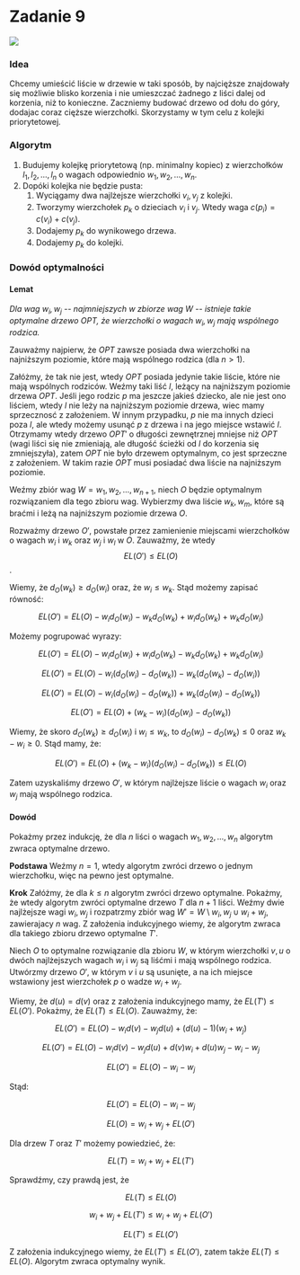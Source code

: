 # Zadanie 9

![](https://i.imgur.com/KDVR9L7.png)


### Idea

Chcemy umieścić liście w drzewie w taki sposób, by najcięższe znajdowały się możliwie blisko korzenia i nie umieszczać żadnego z liści dalej od korzenia, niż to konieczne.
Zaczniemy budować drzewo od dołu do góry, dodajac coraz cięższe wierzchołki. Skorzystamy w tym celu z kolejki priorytetowej.

### Algorytm

1. Budujemy kolejkę priorytetową (np. minimalny kopiec) z wierzchołków $l_1, l_2, ..., l_n$ o wagach odpowiednio $w_1, w_2, ..., w_n$.
2. Dopóki kolejka nie będzie pusta:
    1. Wyciągamy dwa najlżejsze wierzchołki $v_i, v_j$ z kolejki.
    2. Tworzymy wierzchołek $p_k$ o dzieciach $v_i$ i $v_j$. Wtedy waga $c(p_i)=c(v_i)+c(v_j)$.
    3. Dodajemy $p_k$ do wynikowego drzewa.
    4. Dodajemy $p_k$ do kolejki.

### Dowód optymalności

#### Lemat
*Dla wag $w_i, w_j$ -- najmniejszych w zbiorze wag $W$ -- istnieje takie optymalne drzewo $OPT$, że wierzchołki o wagach $w_i, w_j$ mają wspólnego rodzica.*

Zauważmy najpierw, że $OPT$ zawsze posiada dwa wierzchołki na najniższym poziomie, które mają wspólnego rodzica (dla $n > 1$). 

Załóżmy, że tak nie jest, wtedy $OPT$ posiada jedynie takie liście, które nie mają wspólnych rodziców. Weźmy taki liść $l$, leżący na najniższym poziomie drzewa $OPT$. Jeśli jego rodzic $p$ ma jeszcze jakieś dziecko, ale nie jest ono liściem, wtedy $l$ nie leży na najniższym poziomie drzewa, wiec mamy sprzecznosć z założeniem. W innym przypadku, $p$ nie ma innych dzieci poza $l$, ale wtedy możemy usunąć $p$ z drzewa i na jego miejsce wstawić $l$. Otrzymamy wtedy drzewo $OPT'$ o długości zewnętrznej mniejse niż $OPT$ (wagi liści się nie zmieniają, ale długość ścieżki od $l$ do korzenia się zmniejszyła), zatem $OPT$ nie było drzewem optymalnym, co jest sprzeczne z założeniem.
W takim razie $OPT$ musi posiadać dwa liście na najniższym poziomie.

Weźmy zbiór wag $W={w_1, w_2, ..., w_{n+1}}$, niech $O$ będzie optymalnym rozwiązaniem dla tego zbioru wag. Wybierzmy dwa liście $w_k, w_m$, które są braćmi i leżą na najniższym poziomie drzewa $O$.

Rozważmy drzewo $O'$, powstałe przez zamienienie miejscami wierzchołków o wagach $w_i$ i $w_k$ oraz $w_j$ i $w_l$ w $O$. Zauważmy, że wtedy $$EL(O') \leq EL(O)$$.

Wiemy, że $d_{O}(w_k)\geq d_{O}(w_i)$ oraz, że $w_i\leq w_k$. Stąd możemy zapisać równość:

$$EL(O') = EL(O) - w_i d_{O}(w_i) - w_k d_{O}(w_k) + w_i d_{O}(w_k) + w_k d_{O}(w_i)$$

Możemy pogrupować wyrazy:

$$EL(O') = EL(O) - w_i d_{O}(w_i) + w_i d_{O}(w_k) - w_k d_{O}(w_k)  + w_k d_{O}(w_i)$$

$$EL(O') = EL(O) - w_i (d_{O}(w_i) - d_{O}(w_k)) - w_k (d_{O}(w_k)  - d_{O}(w_i))$$

$$EL(O') = EL(O) - w_i (d_{O}(w_i) - d_{O}(w_k)) + w_k (d_{O}(w_i)  - d_{O}(w_k))$$

$$EL(O') = EL(O) + (w_k - w_i) (d_{O}(w_i) - d_{O}(w_k))$$

Wiemy, że skoro $d_{O}(w_k)\geq d_{O}(w_i)$ i $w_i\leq w_k$, to $d_{O}(w_i) - d_{O}(w_k) \leq 0$ oraz $w_k - w_i\geq 0$. Stąd mamy, że:

$$EL(O') = EL(O) + (w_k - w_i) (d_{O}(w_i) - d_{O}(w_k)) \leq EL(O)$$

Zatem uzyskaliśmy drzewo $O'$, w którym najlżejsze liście o wagach $w_i$ oraz $w_j$ mają wspólnego rodzica.

#### Dowód


Pokażmy przez indukcję, że dla $n$ liści o wagach $w_1, w_2, ..., w_n$ algorytm zwraca optymalne drzewo.

**Podstawa**
Weźmy $n=1$, wtedy algorytm zwróci drzewo o jednym wierzchołku, więc na pewno jest optymalne.

**Krok** 
Załóżmy, że dla $k \leq n$ algorytm zwróci drzewo optymalne. Pokażmy, że wtedy algorytm zwróci optymalne drzewo $T$ dla $n+1$ liści. Weźmy dwie najlżejsze wagi $w_i, w_j$ i rozpatrzmy zbiór wag $W'=W\setminus {w_i, w_j}\cup{w_i+w_j}$, zawierajacy $n$ wag. Z założenia indukcyjnego wiemy, że algorytm zwraca dla takiego zbioru drzewo optymalne $T'$.

Niech $O$ to optymalne rozwiązanie dla zbioru $W$, w którym wierzchołki $v, u$ o dwóch najlżejszych wagach $w_i$ i $w_j$ są liśćmi i mają wspólnego rodzica. Utwórzmy drzewo $O'$, w którym $v$ i $u$ są usunięte, a na ich miejsce wstawiony jest wierzchołek $p$ o wadze $w_i + w_j$. 

Wiemy, że $d(u)=d(v)$ oraz z założenia indukcyjnego mamy, że $EL(T') \leq EL(O')$. Pokażmy, że $EL(T) \leq EL(O)$. Zauważmy, że:

$$EL(O') = EL(O) - w_i d(v) - w_j d(u) + (d(u)-1)(w_i+w_j)$$

$$EL(O') = EL(O) - w_i d(v) - w_j d(u) + d(v)w_i + d(u)w_j - w_i - w_j$$

$$EL(O') = EL(O) - w_i - w_j$$

Stąd:

$$EL(O') = EL(O) - w_i - w_j$$

$$EL(O) = w_i + w_j + EL(O')$$

Dla drzew $T$ oraz $T'$ możemy powiedzieć, że:

$$EL(T) = w_i + w_j + EL(T')$$

Sprawdźmy, czy prawdą jest, że 

$$EL(T) \leq EL(O)$$

$$w_i + w_j + EL(T') \leq w_i + w_j + EL(O')$$

$$EL(T') \leq EL(O')$$

Z założenia indukcyjnego wiemy, że $EL(T') \leq EL(O')$, zatem także $EL(T) \leq EL(O)$. Algorytm zwraca optymalny wynik.
